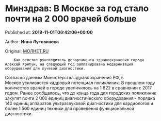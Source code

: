 
# Минздрав: В Москве за год стало почти на 2 000 врачей больше

Published at: **2019-11-01T06:42:06+00:00**

Author: **Инна Лутовинова**

Original: [МОЛНЕТ.RU](https://www.molnet.ru/mos/ru/health_and_social/o_716868)


        Как отметил руководитель департамента здравоохранения города Алексей Хрипун, на следующий год запланирована модернизация оборудования для лучевой диагностики.
      
Согласно данным Министерства здравоохранения РФ, в Москве усиливается кадровый потенциал поликлиник.
В прошлом году количество врачей в городе увеличилось на 1 822 в сравнении с 2017 годом.
Ранее сообщалось, что до конца года для городских поликлиник закупят почти 2 000 единиц диагностического оборудования - порядка 140 единиц аппаратов ультразвуковой диагностики для кардиологов и более 1 500 единиц техники для проведения функциональной диагностики.
